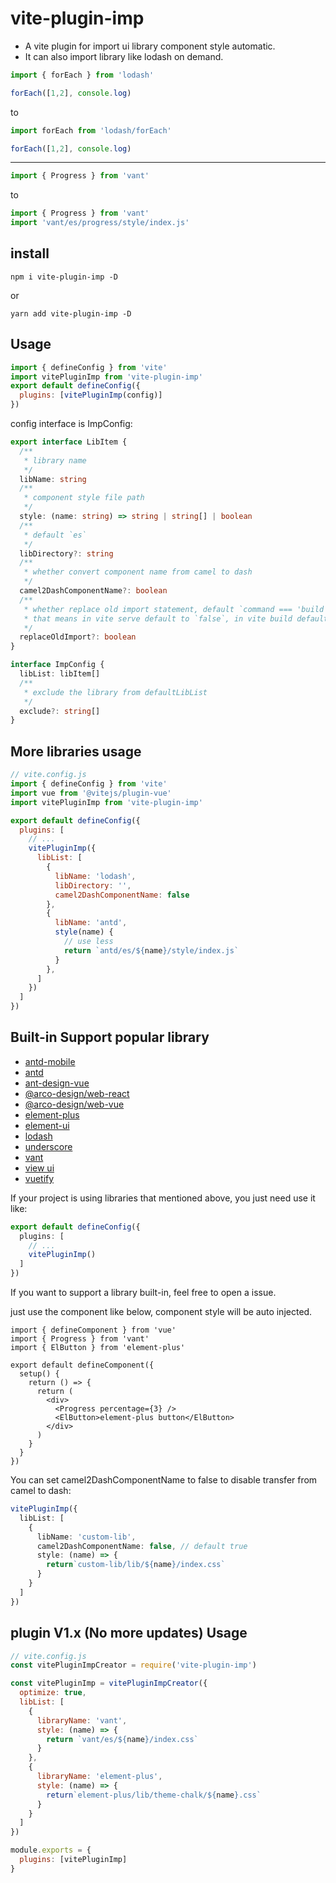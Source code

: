 # vite-plugin-imp

- A vite plugin for import ui library component style automatic.  
- It can also import library like lodash on demand.  

``` js
import { forEach } from 'lodash'

forEach([1,2], console.log)
```
to  
```js
import forEach from 'lodash/forEach'

forEach([1,2], console.log)
```
<hr/>

``` js
import { Progress } from 'vant'
```
to
``` js
import { Progress } from 'vant'
import 'vant/es/progress/style/index.js'
```


## install
```
npm i vite-plugin-imp -D
```
or
```
yarn add vite-plugin-imp -D
```
## Usage
``` js
import { defineConfig } from 'vite'
import vitePluginImp from 'vite-plugin-imp'
export default defineConfig({
  plugins: [vitePluginImp(config)]
})
```

config interface is ImpConfig:
``` ts
export interface LibItem {
  /**
   * library name
   */
  libName: string
  /**
   * component style file path
   */
  style: (name: string) => string | string[] | boolean
  /**
   * default `es`
   */
  libDirectory?: string
  /**
   * whether convert component name from camel to dash
   */
  camel2DashComponentName?: boolean
  /**
   * whether replace old import statement, default `command === 'build'`,
   * that means in vite serve default to `false`, in vite build default to `ture`
   */
  replaceOldImport?: boolean
}

interface ImpConfig {
  libList: libItem[]
  /**
   * exclude the library from defaultLibList
   */
  exclude?: string[]
}
```

## More libraries usage
```js
// vite.config.js
import { defineConfig } from 'vite'
import vue from '@vitejs/plugin-vue'
import vitePluginImp from 'vite-plugin-imp'

export default defineConfig({
  plugins: [
    // ...
    vitePluginImp({
      libList: [
        {
          libName: 'lodash',
          libDirectory: '',
          camel2DashComponentName: false
        },
        {
          libName: 'antd',
          style(name) {
            // use less
            return `antd/es/${name}/style/index.js`
          }
        },
      ]
    })
  ]
})
```

## Built-in Support popular library
- [antd-mobile](./src/resolvers/antd-mobile.ts)
- [antd](./src/resolvers/antd.ts)
- [ant-design-vue](./src/resolvers/antdv.ts)
- [@arco-design/web-react](./src/resolvers/arco-design-react.ts)
- [@arco-design/web-vue](./src/resolvers/arco-design-vue.ts)
- [element-plus](./src/resolvers/element-plus.ts)
- [element-ui](./src/resolvers/element-ui.ts)
- [lodash](./src/resolvers/lodash.ts)
- [underscore](./src/resolvers/underscore.ts)
- [vant](./src/resolvers/vant.ts)
- [view ui](./src/resolvers/view-ui.ts)
- [vuetify](./src/resolvers/vuetify.ts)

If your project is using libraries that mentioned above, you just need use it like: 
```ts
export default defineConfig({
  plugins: [
    // ...
    vitePluginImp()
  ]
})
```
If you want to support a library built-in, feel free to open a issue.


just use the component like below, component style will be auto injected.

``` tsx
import { defineComponent } from 'vue'
import { Progress } from 'vant'
import { ElButton } from 'element-plus'

export default defineComponent({
  setup() {
    return () => {
      return (
        <div>
          <Progress percentage={3} />
          <ElButton>element-plus button</ElButton>
        </div>
      )
    }
  }
})
```

You can set camel2DashComponentName to false to disable transfer from camel to dash:
``` ts
vitePluginImp({
  libList: [
    {
      libName: 'custom-lib',
      camel2DashComponentName: false, // default true
      style: (name) => {
        return`custom-lib/lib/${name}/index.css`
      }
    }
  ]
})
```
## plugin V1.x (No more updates) Usage 

``` js
// vite.config.js
const vitePluginImpCreator = require('vite-plugin-imp')

const vitePluginImp = vitePluginImpCreator({
  optimize: true,
  libList: [
    {
      libraryName: 'vant',
      style: (name) => {
        return `vant/es/${name}/index.css`
      }
    },
    {
      libraryName: 'element-plus',
      style: (name) => {
        return`element-plus/lib/theme-chalk/${name}.css`
      }
    }
  ]
})

module.exports = {
  plugins: [vitePluginImp]
}

```
